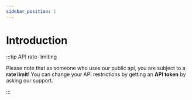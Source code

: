 ```yaml
---
sidebar_position: 1
---
```

# Introduction
:::tip API rate-limiting

Please note that as someone who uses our public api, you are subject to a **rate limit**! You can change your API restrictions by getting an **API token** by asking our support.

:::